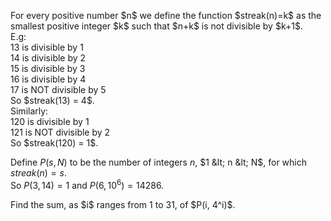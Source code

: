 <p>
For every positive number $n$ we define the function  $streak(n)=k$   as the smallest positive integer $k$ such that $n+k$ is not divisible by $k+1$.<br />
E.g:<br />
13 is divisible by 1 <br />
14 is divisible by 2 <br />
15 is divisible by 3 <br />
16 is divisible by 4 <br />
17 is NOT divisible by 5 <br />
So $streak(13) = 4$. <br /> 
Similarly:<br />
120 is divisible by 1 <br />
121 is NOT divisible by 2 <br />
So $streak(120) = 1$.</p>
<p>

Define $P(s, N)$ to be the number of integers $n$, $1 &lt; n &lt; N$, for which $streak(n) = s$.<br />
So $P(3, 14) = 1$ and $P(6, 10^6) = 14286$.
</p>
<p>
Find the sum, as $i$ ranges from 1 to 31, of $P(i, 4^i)$.
</p>



